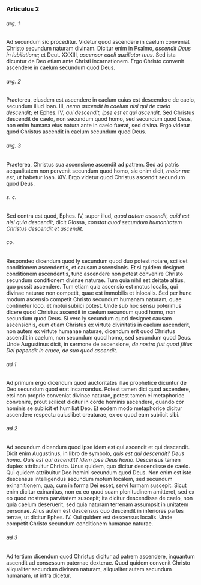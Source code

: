 ### Articulus 2

###### arg. 1
Ad secundum sic proceditur. Videtur quod ascendere in caelum conveniat Christo secundum naturam divinam. Dicitur enim in Psalmo, *ascendit Deus in iubilatione*; et Deut. XXXIII, *ascensor caeli auxiliator tuus*. Sed ista dicuntur de Deo etiam ante Christi incarnationem. Ergo Christo convenit ascendere in caelum secundum quod Deus.

###### arg. 2
Praeterea, eiusdem est ascendere in caelum cuius est descendere de caelo, secundum illud Ioan. III, *nemo ascendit in caelum nisi qui de caelo descendit*; et Ephes. IV, *qui descendit, ipse est et qui ascendit*. Sed Christus descendit de caelo, non secundum quod homo, sed secundum quod Deus, non enim humana eius natura ante in caelo fuerat, sed divina. Ergo videtur quod Christus ascendit in caelum secundum quod Deus.

###### arg. 3
Praeterea, Christus sua ascensione ascendit ad patrem. Sed ad patris aequalitatem non pervenit secundum quod homo, sic enim dicit, *maior me est*, ut habetur Ioan. XIV. Ergo videtur quod Christus ascendit secundum quod Deus.

###### s. c.
Sed contra est quod, Ephes. IV, super illud, *quod autem ascendit, quid est nisi quia descendit*, dicit Glossa, *constat quod secundum humanitatem Christus descendit et ascendit*.

###### co.
Respondeo dicendum quod ly secundum quod duo potest notare, scilicet conditionem ascendentis, et causam ascensionis. Et si quidem designet conditionem ascendentis, tunc ascendere non potest convenire Christo secundum conditionem divinae naturae. Tum quia nihil est deitate altius, quo possit ascendere. Tum etiam quia ascensio est motus localis, qui divinae naturae non competit, quae est immobilis et inlocalis. Sed per hunc modum ascensio competit Christo secundum humanam naturam, quae continetur loco, et motui subiici potest. Unde sub hoc sensu poterimus dicere quod Christus ascendit in caelum secundum quod homo, non secundum quod Deus. Si vero ly secundum quod designet causam ascensionis, cum etiam Christus ex virtute divinitatis in caelum ascenderit, non autem ex virtute humanae naturae, dicendum erit quod Christus ascendit in caelum, non secundum quod homo, sed secundum quod Deus. Unde Augustinus dicit, in sermone de ascensione, *de nostro fuit quod filius Dei pependit in cruce, de suo quod ascendit*.

###### ad 1
Ad primum ergo dicendum quod auctoritates illae prophetice dicuntur de Deo secundum quod erat incarnandus. Potest tamen dici quod ascendere, etsi non proprie conveniat divinae naturae, potest tamen ei metaphorice convenire, prout scilicet dicitur in corde hominis ascendere, quando cor hominis se subiicit et humiliat Deo. Et eodem modo metaphorice dicitur ascendere respectu cuiuslibet creaturae, ex eo quod eam subiicit sibi.

###### ad 2
Ad secundum dicendum quod ipse idem est qui ascendit et qui descendit. Dicit enim Augustinus, in libro de symbolo, *quis est qui descendit? Deus homo. Quis est qui ascendit? Idem ipse Deus homo*. Descensus tamen duplex attribuitur Christo. Unus quidem, quo dicitur descendisse de caelo. Qui quidem attribuitur Deo homini secundum quod Deus. Non enim est iste descensus intelligendus secundum motum localem, sed secundum exinanitionem, qua, cum in forma Dei esset, servi formam suscepit. Sicut enim dicitur exinanitus, non ex eo quod suam plenitudinem amitteret, sed ex eo quod nostram parvitatem suscepit; ita dicitur descendisse de caelo, non quia caelum deseruerit, sed quia naturam terrenam assumpsit in unitatem personae. Alius autem est descensus quo descendit in inferiores partes terrae, ut dicitur Ephes. IV. Qui quidem est descensus localis. Unde competit Christo secundum conditionem humanae naturae.

###### ad 3
Ad tertium dicendum quod Christus dicitur ad patrem ascendere, inquantum ascendit ad consessum paternae dexterae. Quod quidem convenit Christo aliqualiter secundum divinam naturam, aliqualiter autem secundum humanam, ut infra dicetur.

